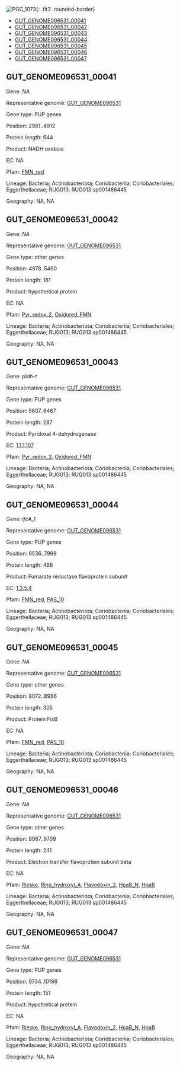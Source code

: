 ![PGC_1073](../static/images/Clusters_figure/PGC_1073.jpg){: .fit3 .rounded-border}

<ul id="myTab" class="nav nav-tabs">
  <li class="active">
        <a href="#tab1" data-toggle="tab">GUT_GENOME096531_00041</a>
  </li>
<li><a href="#tab2" data-toggle="tab">GUT_GENOME096531_00042</a></li>
<li><a href="#tab3" data-toggle="tab">GUT_GENOME096531_00043</a></li>
<li><a href="#tab4" data-toggle="tab">GUT_GENOME096531_00044</a></li>
<li><a href="#tab5" data-toggle="tab">GUT_GENOME096531_00045</a></li>
<li><a href="#tab6" data-toggle="tab">GUT_GENOME096531_00046</a></li>
<li><a href="#tab7" data-toggle="tab">GUT_GENOME096531_00047</a></li>
</ul>

<div id="myTabContent" class="tab-content">
  <div class="tab-pane fade in active" id="tab1">

<h2 id="GUT_GENOME096531_00041">GUT_GENOME096531_00041</h2>
<p>Gene: <em>NA</em>
<p>Representative genome: <a href="https://www.ebi.ac.uk/metagenomics/genomes/MGYG-HGUT-01524">GUT_GENOME096531</a></p>
<p>Gene type: PUP genes</p>
<p>Position: 2981..4912</p>
<p>Protein length: 644</p>
<p>Product: NADH oxidase</p>
<p>EC: NA</p>
<p>Pfam: <a href="http://pfam.xfam.org/family/FMN_red">FMN_red</a></p>

<p>Lineage: Bacteria; Actinobacteriota; Coriobacteriia; Coriobacteriales; Eggerthellaceae; RUG013; RUG013 sp001486445</p>
<p>Geography: NA, NA</p>
  </div>

  <div class="tab-pane fade" id="tab2">

<h2 id="GUT_GENOME096531_00042">GUT_GENOME096531_00042</h2>
<p>Gene: <em>NA</em></p>
<p>Representative genome: <a href="https://www.ebi.ac.uk/metagenomics/genomes/MGYG-HGUT-01524">GUT_GENOME096531</a></p>
<p>Gene type: other genes</p>
<p>Position: 4978..5460</p>
<p>Protein length: 161</p>
<p>Product: hypothetical protein</p>
<p>EC: NA</p>
<p>Pfam: <a href="http://pfam.xfam.org/family/Pyr_redox_2">Pyr_redox_2</a>, <a href="http://pfam.xfam.org/family/Oxidored_FMN">Oxidored_FMN</a></p>
<p>Lineage: Bacteria; Actinobacteriota; Coriobacteriia; Coriobacteriales; Eggerthellaceae; RUG013; RUG013 sp001486445</p>
<p>Geography: NA, NA</p>

  </div>
  <div class="tab-pane fade" id="tab3">

<h2 id="GUT_GENOME096531_00043">GUT_GENOME096531_00043</h2>
<p>Gene: <em>pldh-t</em></p>
<p>Representative genome: <a href="https://www.ebi.ac.uk/metagenomics/genomes/MGYG-HGUT-01524">GUT_GENOME096531</a></p>
<p>Gene type: PUP genes</p>
<p>Position: 5607..6467</p>
<p>Protein length: 287</p>
<p>Product: Pyridoxal 4-dehydrogenase</p>
<p>EC: <a href="https://www.brenda-enzymes.org/enzyme.php?ecno=1.1.1.107">1.1.1.107</a></p>
<p>Pfam: <a href="http://pfam.xfam.org/family/Pyr_redox_2">Pyr_redox_2</a>, <a href="http://pfam.xfam.org/family/Oxidored_FMN">Oxidored_FMN</a></p>
<p>Lineage: Bacteria; Actinobacteriota; Coriobacteriia; Coriobacteriales; Eggerthellaceae; RUG013; RUG013 sp001486445</p>
<p>Geography: NA, NA</p>

  </div>
  <div class="tab-pane fade" id="tab4">

<h2 id="GUT_GENOME096531_00044">GUT_GENOME096531_00044</h2>
<p>Gene: <em>ifcA_1</em></p>
<p>Representative genome: <a href="https://www.ebi.ac.uk/metagenomics/genomes/MGYG-HGUT-01524">GUT_GENOME096531</a></p>
<p>Gene type: PUP genes</p>
<p>Position: 6536..7999</p>
<p>Protein length: 488</p>
<p>Product: Fumarate reductase flavoprotein subunit</p>
<p>EC: <a href="https://www.brenda-enzymes.org/enzyme.php?ecno=1.3.5.4">1.3.5.4</a></p>
<p>Pfam: <a href="http://pfam.xfam.org/family/FMN_red">FMN_red</a>, <a href="http://pfam.xfam.org/family/PAS_10">PAS_10</a></p>
<p>Lineage: Bacteria; Actinobacteriota; Coriobacteriia; Coriobacteriales; Eggerthellaceae; RUG013; RUG013 sp001486445</p>
<p>Geography: NA, NA</p>

  </div>
  <div class="tab-pane fade" id="tab5">

<h2 id="GUT_GENOME096531_00045">GUT_GENOME096531_00045</h2>
<p>Gene: <em>NA</em></p>
<p>Representative genome: <a href="https://www.ebi.ac.uk/metagenomics/genomes/MGYG-HGUT-01524">GUT_GENOME096531</a></p>
<p>Gene type: other genes</p>
<p>Position: 8072..8986</p>
<p>Protein length: 305</p>
<p>Product: Protein FixB</p>
<p>EC: NA</p>
<p>Pfam: <a href="http://pfam.xfam.org/family/FMN_red">FMN_red</a>, <a href="http://pfam.xfam.org/family/PAS_10">PAS_10</a></p>
<p>Lineage: Bacteria; Actinobacteriota; Coriobacteriia; Coriobacteriales; Eggerthellaceae; RUG013; RUG013 sp001486445</p>
<p>Geography: NA, NA</p>

  </div>
  <div class="tab-pane fade" id="tab6">

<h2 id="GUT_GENOME096531_00046">GUT_GENOME096531_00046</h2>
<p>Gene: <em>NA</em></p>
<p>Representative genome: <a href="https://www.ebi.ac.uk/metagenomics/genomes/MGYG-HGUT-01524">GUT_GENOME096531</a></p>
<p>Gene type: other genes</p>
<p>Position: 8987..9709</p>
<p>Protein length: 241</p>
<p>Product: Electron transfer flavoprotein subunit beta</p>
<p>EC: NA</p>
<p>Pfam: <a href="http://pfam.xfam.org/family/Rieske">Rieske</a>, <a href="http://pfam.xfam.org/family/Ring_hydroxyl_A">Ring_hydroxyl_A</a>, <a href="http://pfam.xfam.org/family/Flavodoxin_2">Flavodoxin_2</a>, <a href="http://pfam.xfam.org/family/HpaB_N">HpaB_N</a>, <a href="http://pfam.xfam.org/family/HpaB">HpaB</a></p>
<p>Lineage: Bacteria; Actinobacteriota; Coriobacteriia; Coriobacteriales; Eggerthellaceae; RUG013; RUG013 sp001486445</p>
<p>Geography: NA, NA</p>

  </div>
  <div class="tab-pane fade" id="tab7">

<h2 id="GUT_GENOME096531_00047">GUT_GENOME096531_00047</h2>
<p>Gene: <em>NA</em></p>
<p>Representative genome: <a href="https://www.ebi.ac.uk/metagenomics/genomes/MGYG-HGUT-01524">GUT_GENOME096531</a></p>
<p>Gene type: PUP genes</p>
<p>Position: 9734..10186</p>
<p>Protein length: 151</p>
<p>Product: hypothetical protein</p>
<p>EC: NA</p>
<p>Pfam: <a href="http://pfam.xfam.org/family/Rieske">Rieske</a>, <a href="http://pfam.xfam.org/family/Ring_hydroxyl_A">Ring_hydroxyl_A</a>, <a href="http://pfam.xfam.org/family/Flavodoxin_2">Flavodoxin_2</a>, <a href="http://pfam.xfam.org/family/HpaB_N">HpaB_N</a>, <a href="http://pfam.xfam.org/family/HpaB">HpaB</a></p>
<p>Lineage: Bacteria; Actinobacteriota; Coriobacteriia; Coriobacteriales; Eggerthellaceae; RUG013; RUG013 sp001486445</p>
<p>Geography: NA, NA</p>

  </div>
</div>
